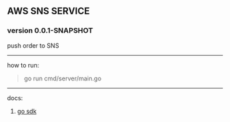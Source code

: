 ## AWS SNS SERVICE

### version 0.0.1-SNAPSHOT

push order to SNS

--- 

how to run:
> go run cmd/server/main.go

---

docs:  
1. [go sdk](https://docs.aws.amazon.com/ja_jp/sdk-for-go/v1/developer-guide/configuring-sdk.html)  